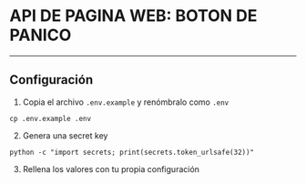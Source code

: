 # API DE PAGINA WEB: BOTON DE PANICO
---------------------------
## Configuración

1. Copia el archivo `.env.example` y renómbralo como `.env`

`cp .env.example .env`

2. Genera una secret key

`python -c "import secrets; print(secrets.token_urlsafe(32))"`

3. Rellena los valores con tu propia configuración

